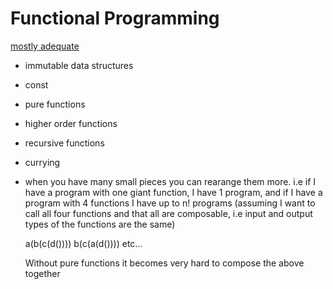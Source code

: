 # Functional Programming
[mostly adequate](https://github.com/MostlyAdequate/mostly-adequate-guide)

* immutable data structures
* const
* pure functions
* higher order functions
* recursive functions
* currying
* when you have many small pieces you can rearange them more. i.e if I have a
  program with one giant function, I have 1 program, and if I have a program
  with 4 functions I have up to n! programs (assuming I want to call all four
  functions and that all are composable, i.e input and output
  types of the functions are the same)

  a(b(c(d())))
  b(c(a(d())))
  etc...

  Without pure functions it becomes very hard to compose the above together
